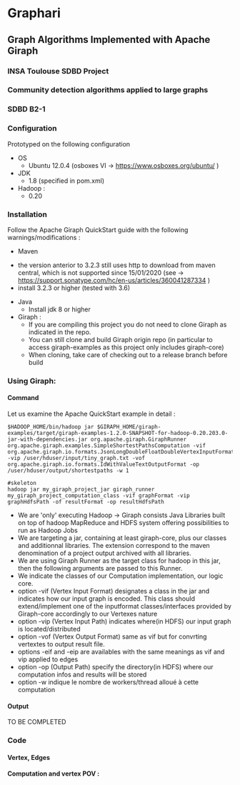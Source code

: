 # Graphari
## Graph Algorithms Implemented with Apache Giraph
### INSA Toulouse SDBD Project
### Community detection algorithms applied to large graphs
### SDBD B2-1

### Configuration

Prototyped on the following configuration

- OS
  + Ubuntu 12.0.4 (osboxes VI -> https://www.osboxes.org/ubuntu/ )
- JDK
  + 1.8 (specified in pom.xml)
- Hadoop : 
  + 0.20

### Installation

Follow the Apache Giraph QuickStart guide with the following warnings/modifications :

- Maven
 + the version anterior to 3.2.3 still uses http to download from maven central, which is not supported since 15/01/2020 (see -> https://support.sonatype.com/hc/en-us/articles/360041287334 )
 + install 3.2.3 or higher (tested with 3.6)
- Java
  + Install jdk 8 or higher
- Giraph : 
  + If you are compiling this project you do not need to clone Giraph as indicated in the repo.
  + You can still clone and build Giraph origin repo (in particular to access giraph-examples as this project only includes giraph-core)
  + When cloning, take care of checking out to a release branch before build
  
### Using Giraph:
#### Command
Let us examine the Apache QuickStart example in detail :

```
$HADOOP_HOME/bin/hadoop jar $GIRAPH_HOME/giraph-examples/target/giraph-examples-1.2.0-SNAPSHOT-for-hadoop-0.20.203.0-jar-with-dependencies.jar org.apache.giraph.GiraphRunner org.apache.giraph.examples.SimpleShortestPathsComputation -vif org.apache.giraph.io.formats.JsonLongDoubleFloatDoubleVertexInputFormat -vip /user/hduser/input/tiny_graph.txt -vof org.apache.giraph.io.formats.IdWithValueTextOutputFormat -op /user/hduser/output/shortestpaths -w 1
```

```
#skeleton
hadoop jar my_giraph_project_jar giraph_runner my_giraph_project_computation_class -vif graphFormat -vip graphHdfsPath -of resultFormat -op resultHdfsPath
```

+ We are 'only' executing Hadoop -> Giraph consists Java Libraries built on top of hadoop MapReduce and HDFS system offering possibilities to run as Hadoop Jobs
+ We are targeting a jar, containing at least giraph-core, plus our classes and additionnal libraries. The extension correspond to the maven denomination of a project output archived with all libraries.
+ We are using Giraph Runner as the target class for hadoop in this jar, then the following arguments are passed to this Runner.
+ We indicate the classes of our Computation implementation, our logic core.
+ option -vif (Vertex Input Format) designates a class in the jar and indicates how our input graph is encoded. This class should extend/implement one of the inputformat classes/interfaces provided by Giraph-core accordingly to our Vertexes nature
+ option -vip (Vertex Input Path) indicates where(in HDFS) our input graph is located/distributed
+ option -vof (Vertex Output Format) same as vif but for convrting vertextes to output result file.
+ options -eif and -eip are availables with the same meanings as vif and vip applied to edges
+ option -op (Output Path) specify the directory(in HDFS) where our computation infos and results will be stored
+ option -w indique le nombre de workers/thread alloué à cette computation

#### Output

TO BE COMPLETED

### Code

#### Vertex, Edges

#### Computation and vertex POV :

